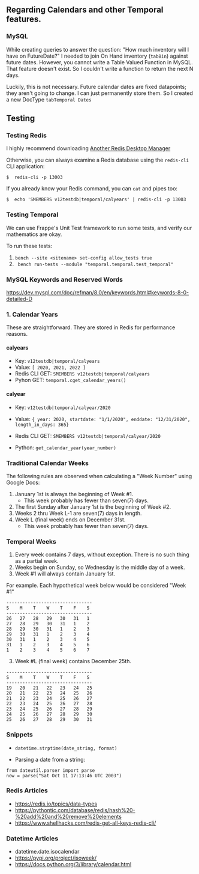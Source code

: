 ## Regarding Calendars and other Temporal features.

### MySQL
While creating queries to answer the question: "How much inventory will I have on FutureDate?"
I needed to join On Hand inventory (`tabBin`) against future dates.  However, you cannot write a Table
Valued Function in MySQL.  That feature doesn't exist.  So I couldn't write a function to return the next N
days.

Luckily, this is not necessary.  Future calendar dates are fixed datapoints; they aren't going to change.  I
can just permanently store them.  So I created a new DocType `tabTemporal Dates`




## Testing
### Testing Redis
I highly recommend downloading [Another Redis Desktop Manager](https://www.electronjs.org/apps/anotherredisdesktopmanager)

Otherwise, you can always examine a Redis database using the `redis-cli` CLI application:
```
$  redis-cli -p 13003
```

If you already know your Redis command, you can `cat` and pipes too:
```
$  echo 'SMEMBERS v12testdb|temporal/calyears' | redis-cli -p 13003
```

### Testing Temporal
We can use Frappe's Unit Test framework to run some tests, and verify our mathematics are okay.

To run these tests:
1. `bench --site <sitename> set-config allow_tests true`
2. ` bench run-tests --module "temporal.temporal.test_temporal"`

### MySQL Keywords and Reserved Words
https://dev.mysql.com/doc/refman/8.0/en/keywords.html#keywords-8-0-detailed-D

### 1. Calendar Years
These are straightforward.  They are stored in Redis for performance reasons.

#### calyears
* Key: `v12testdb|temporal/calyears`
* Value: `[ 2020, 2021, 2022 ]`
* Redis CLI GET: `SMEMBERS v12testdb|temporal/calyears`
* Pyhon GET: `temporal.cget_calendar_years()`

#### calyear
* Key: `v12testdb|temporal/calyear/2020`
* Value: `{ year: 2020, startdate: "1/1/2020", enddate: "12/31/2020", length_in_days: 365}`
* Redis CLI GET: `SMEMBERS v12testdb|temporal/calyear/2020`

* Python:   `get_calendar_year(year_number)`


### Traditional Calendar Weeks
The following rules are observed when calculating a "Week Number" using Google Docs:
1. January 1st is always the beginning of Week #1.
    * This week probably has fewer than seven(7) days.
2. The first Sunday after January 1st is the beginning of Week #2.
3. Weeks 2 thru Week L-1 are seven(7) days in length.
3. Week L (final week) ends on December 31st.
    * This week probably has fewer than seven(7) days.

### Temporal Weeks
1. Every week contains 7 days, without exception.  There is no such thing as a partial week.
2. Weeks begin on Sunday, so Wednesday is the middle day of a week.
3. Week #1 will always contain January 1st.

For example.  Each hypothetical week below would be considered "Week #1"
```
--------------------------------
S    M    T    W    T    F    S
--------------------------------
26   27   28   29   30   31   1
27   28   29   30   31   1    2
28   29   30   31   1    2    3
29   30   31   1    2    3    4
30   31   1    2    3    4    5
31   1    2    3    4    5    6
1    2    3    4    5    6    7
```

3. Week #L (final week) contains December 25th.
```
--------------------------------
S    M    T    W    T    F    S
--------------------------------
19   20   21   22   23   24   25
20   21   22   23   24   25   26
21   22   23   24   25   26   27
22   23   24   25   26   27   28
23   24   25   26   27   28   29
24   25   26   27   28   29   30
25   26   27   28   29   30   31
```

### Snippets
* `datetime.strptime(date_string, format)`

* Parsing a date from a string: 
```
from dateutil.parser import parse
now = parse("Sat Oct 11 17:13:46 UTC 2003")
```


### Redis Articles
* https://redis.io/topics/data-types
* https://pythontic.com/database/redis/hash%20-%20add%20and%20remove%20elements
* https://www.shellhacks.com/redis-get-all-keys-redis-cli/

### Datetime Articles
* datetime.date.isocalendar
* https://pypi.org/project/isoweek/
* https://docs.python.org/3/library/calendar.html
